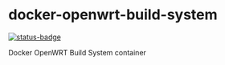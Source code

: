 # docker-openwrt-build-system
[![status-badge](https://build02.sotolar.net/api/badges/29/status.svg)](https://build02.sotolar.net/repos/29)

Docker OpenWRT Build System container
